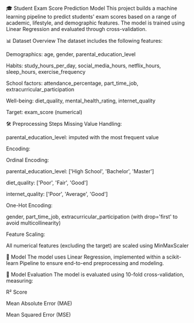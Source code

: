 🎓 Student Exam Score Prediction Model
This project builds a machine learning pipeline to predict students' exam scores based on a range of academic, lifestyle, and demographic features. The model is trained using Linear Regression and evaluated through cross-validation.

📊 Dataset Overview
The dataset includes the following features:

Demographics: age, gender, parental_education_level

Habits: study_hours_per_day, social_media_hours, netflix_hours, sleep_hours, exercise_frequency

School factors: attendance_percentage, part_time_job, extracurricular_participation

Well-being: diet_quality, mental_health_rating, internet_quality

Target: exam_score (numerical)

🛠️ Preprocessing Steps
Missing Value Handling:

parental_education_level: imputed with the most frequent value

Encoding:

Ordinal Encoding:

parental_education_level: ['High School', 'Bachelor', 'Master']

diet_quality: ['Poor', 'Fair', 'Good']

internet_quality: ['Poor', 'Average', 'Good']

One-Hot Encoding:

gender, part_time_job, extracurricular_participation (with drop='first' to avoid multicollinearity)

Feature Scaling:

All numerical features (excluding the target) are scaled using MinMaxScaler

🧠 Model
The model uses Linear Regression, implemented within a scikit-learn Pipeline to ensure end-to-end preprocessing and modeling.

🔁 Model Evaluation
The model is evaluated using 10-fold cross-validation, measuring:

R² Score

Mean Absolute Error (MAE)

Mean Squared Error (MSE)
